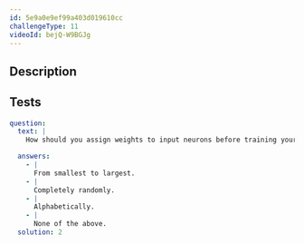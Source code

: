 ```yaml
---
id: 5e9a0e9ef99a403d019610cc
challengeType: 11
videoId: bejQ-W9BGJg
---
```


## Description

<section id='description'>
</section>

## Tests

<section id='tests'>

```yml
question:
  text: |
    How should you assign weights to input neurons before training your network for the first time?

  answers:
    - |
      From smallest to largest.
    - |
      Completely randomly.
    - |
      Alphabetically.
    - |
      None of the above.
  solution: 2
```

</section>
